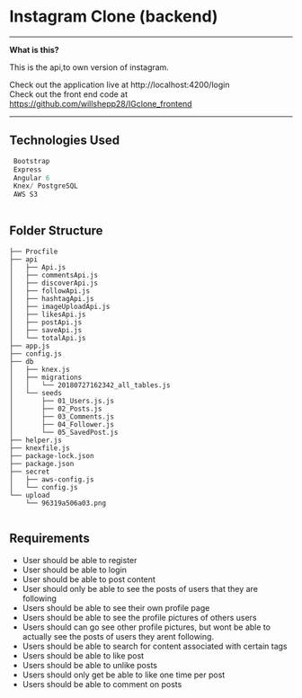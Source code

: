 # Instagram Clone (backend)


----

**What is this?** 

This is the api,to own version of instagram.

Check out the application live at http://localhost:4200/login <br/>
Check out the front end code at https://github.com/willshepp28/IGclone_frontend

---


## Technologies Used

```js
 Bootstrap
 Express
 Angular 6
 Knex/ PostgreSQL
 AWS S3
 
```





## Folder Structure 

```
├── Procfile
├── api
│   ├── Api.js
│   ├── commentsApi.js
│   ├── discoverApi.js
│   ├── followApi.js
│   ├── hashtagApi.js
│   ├── imageUploadApi.js
│   ├── likesApi.js
│   ├── postApi.js
│   ├── saveApi.js
│   └── totalApi.js
├── app.js
├── config.js
├── db
│   ├── knex.js
│   ├── migrations
│   │   └── 20180727162342_all_tables.js
│   └── seeds
│       ├── 01_Users.js.js
│       ├── 02_Posts.js
│       ├── 03_Comments.js
│       ├── 04_Follower.js
│       └── 05_SavedPost.js
├── helper.js
├── knexfile.js
├── package-lock.json
├── package.json
├── secret
│   ├── aws-config.js
│   └── config.js
└── upload
    └── 96319a506a03.png


```



  ## Requirements

  - User should be able to register
  - User should be able to login
  - User should be able to post content
  - User should only be able to see the posts of users that they are following
  - Users should be able to see their own profile page
  - Users should be able to see the profile pictures of others users
  - Users should can go see other profile pictures, but wont be able to actually see the posts of users they arent following.
  - Users should be able to search for content associated with certain tags
  - Users should be able to like post
  - Users should be able to unlike posts
  - Users should only get be able to like one time per post
  - Users should be able to comment on posts

